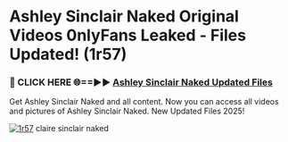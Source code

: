 # Ashley Sinclair Naked Original Videos 0nlyFans Leaked - Files Updated! (1r57)

<h3>🔴 CLICK HERE 🌐==►► <a href="https://tinyurl.com/yckcrads" rel="nofollow">Ashley Sinclair Naked Updated Files</a></h3>

Get Ashley Sinclair Naked and all content. Now you can access all videos and pictures of Ashley Sinclair Naked. New Updated Files 2025!

[![1r57](https://i.imgur.com/hpKpOFt.gif)](https://tinyurl.com/yckcrads)
claire sinclair naked